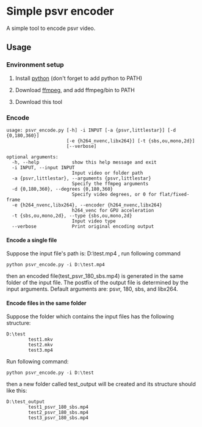 # Simple psvr encoder

A simple tool to encode psvr video.

## Usage

### Environment setup

1. Install [python](https://www.python.org/downloads/) (don't forget to add python to PATH)

2. Download [ffmpeg](https://www.ffmpeg.org/download.html), and add ffmpeg/bin to PATH

3. Download this tool



### Encode

```shell
usage: psvr_encode.py [-h] -i INPUT [-a {psvr,littlestar}] [-d {0,180,360}]
                      [-e {h264_nvenc,libx264}] [-t {sbs,ou,mono,2d}]
                      [--verbose]

optional arguments:
  -h, --help            show this help message and exit
  -i INPUT, --input INPUT
                        Input video or folder path
  -a {psvr,littlestar}, --arguments {psvr,littlestar}
                        Specify the ffmpeg arguments
  -d {0,180,360}, --degrees {0,180,360}
                        Specify video degrees, or 0 for flat/fixed-frame
  -e {h264_nvenc,libx264}, --encoder {h264_nvenc,libx264}
                        h264_venc for GPU acceleration
  -t {sbs,ou,mono,2d}, --type {sbs,ou,mono,2d}
                        Input video type
  --verbose             Print original encoding output

```

#### Encode a single file

Suppose the input file's path is: D:\test.mp4 , run following command

```shell
python psvr_encode.py -i D:\test.mp4
```

then an encoded file(test_psvr_180_sbs.mp4) is generated in the same folder of the input file. The postfix of the output file is determined by the input arguments.  Default arguments are: psvr, 180, sbs, and libx264.

#### Encode files in the same folder

Suppose the folder which contains the input files has the following structure:

```shell
D:\test 
        test1.mkv
        test2.mkv
        test3.mp4
```

Run following command:

```shell
python psvr_encode.py -i D:\test
```

then a new folder called test_output will be created and its structure should like this:

```shell
D:\test_output 
        test1_psvr_180_sbs.mp4
        test2_psvr_180_sbs.mp4
        test3_psvr_180_sbs.mp4
```

